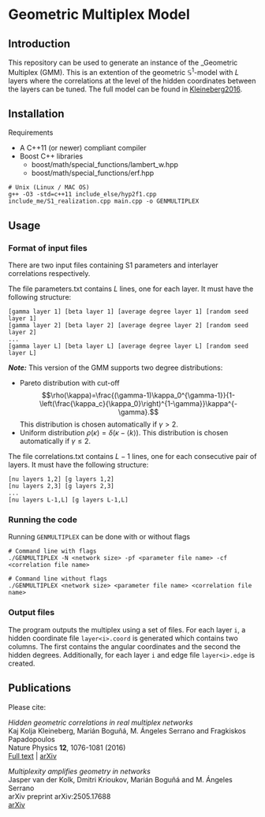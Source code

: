 # Geometric Multiplex Model

## Introduction

This repository can be used to generate an instance of the _Geometric Multiplex  (GMM). This is an extention of the geometric $\mathbb{S}^1$-model with $L$ layers where the correlations at the level of the hidden coordinates between the layers can be tuned. The full model can be found in [Kleineberg2016](https://doi.org/10.1038/nphys3812). 

## Installation

Requirements 

* A C++11 (or newer) compliant compiler
* Boost C++ libraries
    * boost/math/special_functions/lambert_w.hpp
    * boost/math/special_functions/erf.hpp

```
# Unix (Linux / MAC OS)
g++ -O3 -std=c++11 include_else/hyp2f1.cpp include_me/S1_realization.cpp main.cpp -o GENMULTIPLEX
```

## Usage

### Format of input files

There are two input files containing S1 parameters and interlayer correlations respectively.

The file parameters.txt contains $L$ lines, one for each layer. It must have the following structure:

```
[gamma layer 1] [beta layer 1] [average degree layer 1] [random seed layer 1]
[gamma layer 2] [beta layer 2] [average degree layer 2] [random seed layer 2]
...
[gamma layer L] [beta layer L] [average degree layer L] [random seed layer L]
```

***Note:*** This version of the GMM supports two degree distributions:<br>
* Pareto distribution with cut-off $$\rho(\kappa)=\frac{(\gamma-1)\kappa_0^{\gamma-1}}{1-\left(\frac{\kappa_c}{\kappa_0}\right)^{1-\gamma}}\kappa^{-\gamma}.$$ This  distribution is chosen automatically if $\gamma>2$. 
* Uniform distribution $\rho(\kappa) = \delta\left(\kappa-\langle k\rangle\right)$. This distribution is chosen automatically if $\gamma\leq 2$.

The file correlations.txt contains $L-1$ lines, one for each consecutive pair of layers. It must have the following structure:

```
[nu layers 1,2] [g layers 1,2]
[nu layers 2,3] [g layers 2,3]
...
[nu layers L-1,L] [g layers L-1,L]
```

### Running the code

Running `GENMULTIPLEX` can be done with or without flags

```
# Command line with flags
./GENMULTIPLEX -N <network size> -pf <parameter file name> -cf <correlation file name>

# Command line without flags
./GENMULTIPLEX <network size> <parameter file name> <correlation file name>
```

### Output files

The program outputs the multiplex using a set of files. For each layer `i`, a hidden coordinate file `layer<i>.coord` is generated which contains two columns. The first contains the angular coordinates and the second the hidden degrees. Additionally, for each layer `i` and edge file `layer<i>.edge` is created.

## Publications 

Please cite:

_Hidden geometric correlations in real multiplex networks_<br>
Kaj Kolja Kleineberg, Marián Boguñá, M. Ángeles Serrano and Fragkiskos Papadopoulos
<br>
Nature Physics __12__, 1076-1081 (2016)<br>
[Full text](https://doi.org/10.1038/nphys3812) | [arXiv](https://doi.org/10.48550/arXiv.1601.04071)

_Multiplexity amplifies geometry in networks_<br>
Jasper van der Kolk, Dmitri Krioukov, Marián Boguñá and M. Ángeles Serrano<br>
arXiv preprint arXiv:2505.17688<br>
[arXiv](https://doi.org/10.48550/arXiv.2505.17688)
